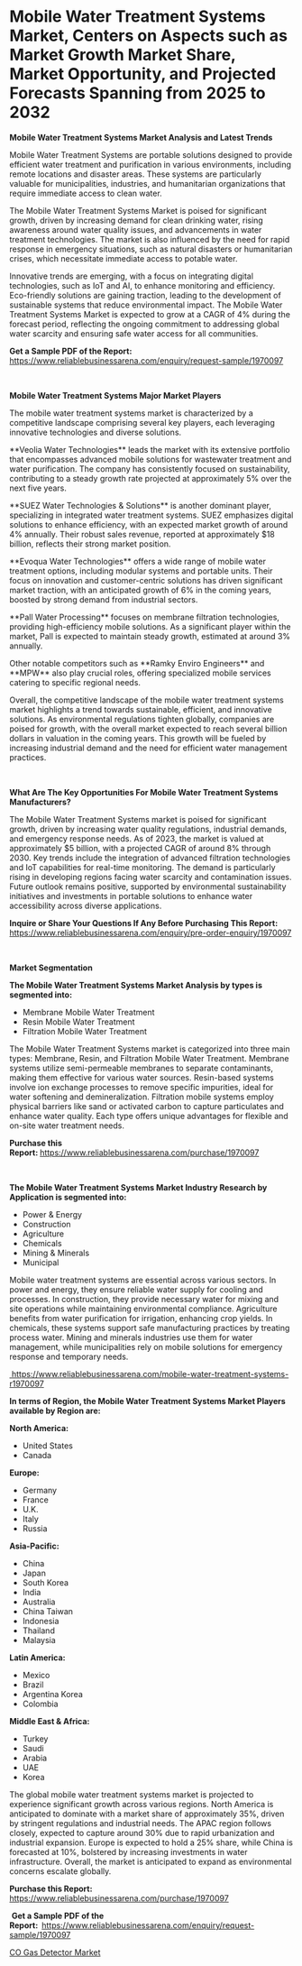 <p><h1>Mobile Water Treatment Systems Market, Centers on Aspects such as Market Growth Market Share, Market Opportunity, and Projected Forecasts Spanning from 2025 to 2032</h1></p><p><strong>Mobile Water Treatment Systems Market Analysis and Latest Trends</strong></p>
<p><p>Mobile Water Treatment Systems are portable solutions designed to provide efficient water treatment and purification in various environments, including remote locations and disaster areas. These systems are particularly valuable for municipalities, industries, and humanitarian organizations that require immediate access to clean water. </p><p>The Mobile Water Treatment Systems Market is poised for significant growth, driven by increasing demand for clean drinking water, rising awareness around water quality issues, and advancements in water treatment technologies. The market is also influenced by the need for rapid response in emergency situations, such as natural disasters or humanitarian crises, which necessitate immediate access to potable water. </p><p>Innovative trends are emerging, with a focus on integrating digital technologies, such as IoT and AI, to enhance monitoring and efficiency. Eco-friendly solutions are gaining traction, leading to the development of sustainable systems that reduce environmental impact. The Mobile Water Treatment Systems Market is expected to grow at a CAGR of 4% during the forecast period, reflecting the ongoing commitment to addressing global water scarcity and ensuring safe water access for all communities.</p></p>
<p><strong>Get a Sample PDF of the Report:&nbsp;</strong> <a href="https://www.reliablebusinessarena.com/enquiry/request-sample/1970097?utm_campaign=2258&utm_medium=2&utm_source=Github&utm_content=ia&utm_term=17022025&utm_id=mobile-water-treatment-systems">https://www.reliablebusinessarena.com/enquiry/request-sample/1970097</a></p>
<p>&nbsp;</p>
<p><strong>Mobile Water Treatment Systems Major Market Players</strong></p>
<p><p>The mobile water treatment systems market is characterized by a competitive landscape comprising several key players, each leveraging innovative technologies and diverse solutions. </p><p>**Veolia Water Technologies** leads the market with its extensive portfolio that encompasses advanced mobile solutions for wastewater treatment and water purification. The company has consistently focused on sustainability, contributing to a steady growth rate projected at approximately 5% over the next five years.</p><p>**SUEZ Water Technologies & Solutions** is another dominant player, specializing in integrated water treatment systems. SUEZ emphasizes digital solutions to enhance efficiency, with an expected market growth of around 4% annually. Their robust sales revenue, reported at approximately $18 billion, reflects their strong market position.</p><p>**Evoqua Water Technologies** offers a wide range of mobile water treatment options, including modular systems and portable units. Their focus on innovation and customer-centric solutions has driven significant market traction, with an anticipated growth of 6% in the coming years, boosted by strong demand from industrial sectors.</p><p>**Pall Water Processing** focuses on membrane filtration technologies, providing high-efficiency mobile solutions. As a significant player within the market, Pall is expected to maintain steady growth, estimated at around 3% annually.</p><p>Other notable competitors such as **Ramky Enviro Engineers** and **MPW** also play crucial roles, offering specialized mobile services catering to specific regional needs. </p><p>Overall, the competitive landscape of the mobile water treatment systems market highlights a trend towards sustainable, efficient, and innovative solutions. As environmental regulations tighten globally, companies are poised for growth, with the overall market expected to reach several billion dollars in valuation in the coming years. This growth will be fueled by increasing industrial demand and the need for efficient water management practices.</p></p>
<p>&nbsp;</p>
<p><strong>What Are The Key Opportunities For Mobile Water Treatment Systems Manufacturers?</strong></p>
<p><p>The Mobile Water Treatment Systems market is poised for significant growth, driven by increasing water quality regulations, industrial demands, and emergency response needs. As of 2023, the market is valued at approximately $5 billion, with a projected CAGR of around 8% through 2030. Key trends include the integration of advanced filtration technologies and IoT capabilities for real-time monitoring. The demand is particularly rising in developing regions facing water scarcity and contamination issues. Future outlook remains positive, supported by environmental sustainability initiatives and investments in portable solutions to enhance water accessibility across diverse applications.</p></p>
<p><strong>Inquire or Share Your Questions If Any Before Purchasing This Report:</strong> <a href="https://www.reliablebusinessarena.com/enquiry/pre-order-enquiry/1970097?utm_campaign=2258&utm_medium=2&utm_source=Github&utm_content=ia&utm_term=17022025&utm_id=mobile-water-treatment-systems">https://www.reliablebusinessarena.com/enquiry/pre-order-enquiry/1970097</a></p>
<p>&nbsp;</p>
<p><strong>Market Segmentation</strong></p>
<p><strong>The Mobile Water Treatment Systems Market Analysis by types is segmented into:</strong></p>
<p><ul><li>Membrane Mobile Water Treatment</li><li>Resin Mobile Water Treatment</li><li>Filtration Mobile Water Treatment</li></ul></p>
<p><p>The Mobile Water Treatment Systems market is categorized into three main types: Membrane, Resin, and Filtration Mobile Water Treatment. Membrane systems utilize semi-permeable membranes to separate contaminants, making them effective for various water sources. Resin-based systems involve ion exchange processes to remove specific impurities, ideal for water softening and demineralization. Filtration mobile systems employ physical barriers like sand or activated carbon to capture particulates and enhance water quality. Each type offers unique advantages for flexible and on-site water treatment needs.</p></p>
<p><strong>Purchase this Report:&nbsp;</strong><a href="https://www.reliablebusinessarena.com/purchase/1970097?utm_campaign=2258&utm_medium=2&utm_source=Github&utm_content=ia&utm_term=17022025&utm_id=mobile-water-treatment-systems">https://www.reliablebusinessarena.com/purchase/1970097</a></p>
<p>&nbsp;</p>
<p><strong>The Mobile Water Treatment Systems Market Industry Research by Application is segmented into:</strong></p>
<p><ul><li>Power & Energy</li><li>Construction</li><li>Agriculture</li><li>Chemicals</li><li>Mining & Minerals</li><li>Municipal</li></ul></p>
<p><p>Mobile water treatment systems are essential across various sectors. In power and energy, they ensure reliable water supply for cooling and processes. In construction, they provide necessary water for mixing and site operations while maintaining environmental compliance. Agriculture benefits from water purification for irrigation, enhancing crop yields. In chemicals, these systems support safe manufacturing practices by treating process water. Mining and minerals industries use them for water management, while municipalities rely on mobile solutions for emergency response and temporary needs.</p></p>
<p><a href="https://www.reliablebusinessarena.com/mobile-water-treatment-systems-r1970097?utm_campaign=2258&utm_medium=2&utm_source=Github&utm_content=ia&utm_term=17022025&utm_id=mobile-water-treatment-systems">&nbsp;https://www.reliablebusinessarena.com/mobile-water-treatment-systems-r1970097</a></p>
<p><strong>In terms of Region, the Mobile Water Treatment Systems Market Players available by Region are:</strong></p>
<p>
    <p> <strong> North America: </strong>
        <ul>
            <li>United States</li>
            <li>Canada</li>
        </ul>
        </p> 
    <p> <strong> Europe: </strong>
        <ul>
            <li>Germany</li>
            <li>France</li>
            <li>U.K.</li>
            <li>Italy</li>
            <li>Russia</li>
        </ul>
        </p> 
    <p> <strong> Asia-Pacific: </strong>
        <ul>
            <li>China</li>
            <li>Japan</li>
            <li>South Korea</li>
            <li>India</li>
            <li>Australia</li>
            <li>China Taiwan</li>
            <li>Indonesia</li>
            <li>Thailand</li>
            <li>Malaysia</li>
        </ul>
        </p> 
    <p> <strong> Latin America: </strong>
        <ul>
            <li>Mexico</li>
            <li>Brazil</li>
            <li>Argentina Korea</li>
            <li>Colombia</li>
        </ul>
        </p> 
    <p> <strong> Middle East & Africa: </strong>
        <ul>
            <li>Turkey</li>
            <li>Saudi</li>
            <li>Arabia</li>
            <li>UAE</li>
            <li>Korea</li>
        </ul>
    </p>
    </p>
<p><p>The global mobile water treatment systems market is projected to experience significant growth across various regions. North America is anticipated to dominate with a market share of approximately 35%, driven by stringent regulations and industrial needs. The APAC region follows closely, expected to capture around 30% due to rapid urbanization and industrial expansion. Europe is expected to hold a 25% share, while China is forecasted at 10%, bolstered by increasing investments in water infrastructure. Overall, the market is anticipated to expand as environmental concerns escalate globally.</p></p>
<p><strong>Purchase this Report: </strong><a href="https://www.reliablebusinessarena.com/purchase/1970097?utm_campaign=2258&utm_medium=2&utm_source=Github&utm_content=ia&utm_term=17022025&utm_id=mobile-water-treatment-systems">https://www.reliablebusinessarena.com/purchase/1970097</a></p>
<p>&nbsp;<strong>Get a Sample PDF of the Report:&nbsp;&nbsp;</strong><a href="https://www.reliablebusinessarena.com/enquiry/request-sample/1970097?utm_campaign=2258&utm_medium=2&utm_source=Github&utm_content=ia&utm_term=17022025&utm_id=mobile-water-treatment-systems">https://www.reliablebusinessarena.com/enquiry/request-sample/1970097</a></p>
<p><strong></strong></p>
<p><p><a href="https://github.com/ilonaenterline65/Market-Research-Report-List-1/blob/main/co-gas-detector-market.md?utm_campaign=2258&utm_medium=2&utm_source=Github&utm_content=ia&utm_term=17022025&utm_id=mobile-water-treatment-systems">CO Gas Detector Market</a></p></p>